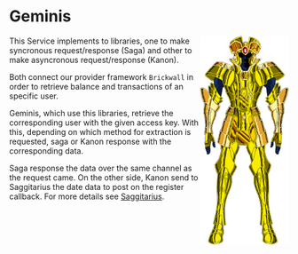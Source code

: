 # Geminis

<img src="gemini.png" alt="Gemini" align="right" width="160" />
This Service implements to libraries, one to make syncronous request/response (Saga) and other to make asyncronous request/response (Kanon).

Both connect our provider framework `Brickwall` in order to retrieve balance and transactions of an specific user.

Geminis, which use this libraries, retrieve the corresponding user with the given access key. With this, depending on which method for extraction is requested, saga or Kanon response with the corresponding data.

Saga response the data over the same channel as the request came. On the other side, Kanon send to Saggitarius the date data to post on the register callback. For more details see [Saggitarius](https://github.com/Finciero/opendata/saggitarius).
